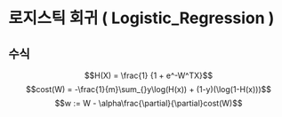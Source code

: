 # 로지스틱 회귀 ( Logistic_Regression )

## 수식

$$H(X) = \frac{1}  {1 + e^-W^TX}$$
$$cost(W) = -\frac{1}{m}\sum_{}y\log(H(x)) + (1-y)(\log(1-H(x)))$$
$$w := W - \alpha\frac{\partial}{\partial}cost(W)$$
